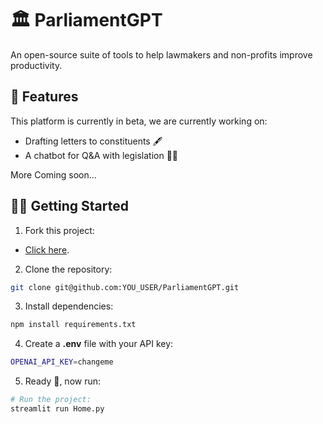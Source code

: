 # 🏛 ParliamentGPT
An open-source suite of tools to help lawmakers and non-profits improve productivity.

## 🎉 Features

This platform is currently in beta, we are currently working on:

- Drafting letters to constituents 🖋️
- A chatbot for Q&A with legislation 🧑‍⚖

More Coming soon...

## 👨‍🚀 Getting Started

1. Fork this project:

- [Click here](https://github.com/ebayes/ParliamentGPT/fork).

2. Clone the repository:

```bash
git clone git@github.com:YOU_USER/ParliamentGPT.git
```

3. Install dependencies:

```bash
npm install requirements.txt
```

4. Create a **.env** file with your API key:

```bash
OPENAI_API_KEY=changeme
```

5. Ready 🥳, now run:

```bash
# Run the project:
streamlit run Home.py
```
